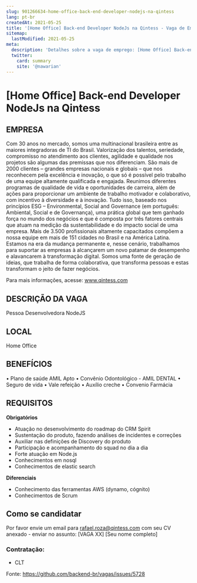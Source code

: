 ```yaml
---
slug: 901266634-home-office-back-end-developer-nodejs-na-qintess
lang: pt-br
createdAt: 2021-05-25
title: '[Home Office] Back-end Developer NodeJs na Qintess - Vaga de Emprego'
sitemap:
  lastModified: 2021-05-25
meta:
  description: 'Detalhes sobre a vaga de emprego: [Home Office] Back-end Developer NodeJs na Qintess'
  twitter:
    card: summary
    site: '@nawarian'
---
```


# [Home Office] Back-end Developer NodeJs na Qintess

## EMPRESA
Com 30 anos no mercado, somos uma multinacional brasileira entre as maiores integradoras de TI do Brasil.
Valorização dos talentos, seriedade, compromisso no atendimento aos clientes, agilidade e qualidade nos projetos são algumas das premissas que nos diferenciam.
São mais de 2000 clientes – grandes empresas nacionais e globais – que nos reconhecem pela excelência e inovação, o que só é possível pelo trabalho de uma equipe altamente qualificada e engajada. Reunimos diferentes programas de qualidade de vida e oportunidades de carreira, além de ações para proporcionar um ambiente de trabalho motivador e colaborativo, com incentivo à diversidade e à inovação. Tudo isso, baseado nos princípios ESG – Environmental, Social and Governance (em português: Ambiental, Social e de Governança), uma prática global que tem ganhado força no mundo dos negócios e que é composta por três fatores centrais que atuam na medição da sustentabilidade e do impacto social de uma empresa.
Mais de 3.500 profissionais altamente capacitados compõem a nossa equipe em mais de 151 cidades no Brasil e na América Latina. Estamos na era da mudança permanente e, nesse cenário, trabalhamos para suportar as empresas à alcançarem um novo patamar de desempenho e alavancarem à transformação digital.
Somos uma fonte de geração de ideias, que trabalha de forma colaborativa, que transforma pessoas e estas transformam o jeito de fazer negócios.

Para mais informações, acesse: www.qintess.com
 

## DESCRIÇÃO DA VAGA
Pessoa Desenvolvedora NodeJS

 
## LOCAL
Home Office


## BENEFÍCIOS

•    Plano de saúde AMIL Apto
•    Convênio Odontológico - AMIL DENTAL
•    Seguro de vida
•    Vale refeição
•    Auxílio creche
•    Convenio Farmácia


## REQUISITOS
 
**Obrigatórios**
- Atuação no desenvolvimento do roadmap do CRM Spirit
- Sustentação do produto, fazendo análises de incidentes e correções
- Auxiliar nas definições de Discovery do produto
- Participação e acompanhamento do squad no dia a dia
- Forte atuação em Node.js
- Conhecimentos em nosql
- Conhecimentos de elastic search



**Diferenciais**

- Conhecimento das ferramentas AWS (dynamo, cógnito)
- Conhecimentos de Scrum

 

## Como se candidatar

Por favor envie um email para rafael.roza@qintess.com com seu CV anexado - enviar no assunto: [VAGA XX] [Seu nome completo]


### Contratação:
- CLT



Fonte: https://github.com/backend-br/vagas/issues/5728